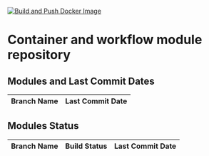 [![Build and Push Docker Image](https://github.com/bwbioinfo/modules/actions/workflows/build-and-push.yml/badge.svg)](https://github.com/bwbioinfo/modules/actions/workflows/build-and-push.yml)

# Container and workflow module repository

## Modules and Last Commit Dates

| Branch Name | Last Commit Date |
|-------------|-------------------|
## Modules Status

| Branch Name | Build Status | Last Commit Date |
|-------------|--------------|-------------------|
